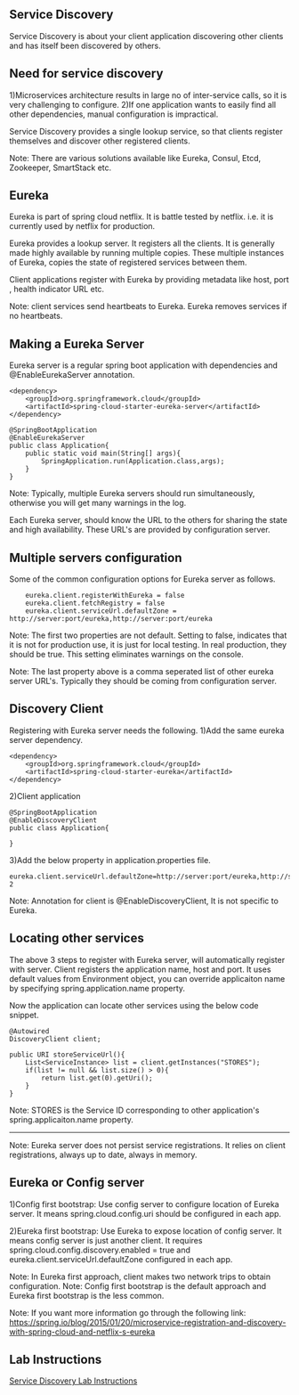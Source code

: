 Service Discovery
-----------------
Service Discovery is about your client application discovering other clients and has itself been discovered by others.

Need for service discovery
--------------------------
1)Microservices architecture results in large no of inter-service calls, so it is very challenging to configure.
2)If one application wants to easily find all other dependencies, manual configuration is impractical.

Service Discovery provides  a single lookup service, so that clients register themselves and discover other registered clients.

Note: There are various solutions available like Eureka, Consul, Etcd, Zookeeper, SmartStack etc.

Eureka
------
Eureka is part of spring cloud netflix. It is battle tested by netflix. i.e. it is currently used by netflix for production.

Eureka provides a lookup server. It registers all the clients. It is generally made highly available by running multiple copies. These multiple instances of Eureka, copies the state of registered services between them.

Client applications register with Eureka by providing metadata like host, port , health indicator URL etc.

Note: client services send heartbeats to Eureka. Eureka removes services if no heartbeats.

Making a Eureka Server
----------------------
Eureka server is a regular spring boot application with dependencies and @EnableEurekaServer annotation.

	<dependency>
		<groupId>org.springframework.cloud</groupId>
		<artifactId>spring-cloud-starter-eureka-server</artifactId>
	</dependency>

	@SpringBootApplication
	@EnableEurekaServer
	public class Application{
		public static void main(String[] args){
			SpringApplication.run(Application.class,args);
		}
	}

Note: Typically, multiple Eureka servers should run simultaneously, otherwise you will get many warnings in the log.

Each Eureka server, should know the URL to the others for sharing the state and high availability. These URL's are provided by configuration server.

Multiple servers configuration
------------------------------
Some of the common configuration options for Eureka server as follows.

		eureka.client.registerWithEureka = false
		eureka.client.fetchRegistry = false
		eureka.client.serviceUrl.defaultZone = http://server:port/eureka,http://server:port/eureka

Note: The first two properties are not default. Setting to false, indicates that it is not for production use, it is just for local testing. In real production, they should be true. This setting eliminates warnings on the console.

Note: The last property above is a comma seperated list of other eureka server URL's. Typically they should be coming from configuration server.

Discovery Client
----------------
Registering with Eureka server needs the following.
1)Add the same eureka server dependency.
	
	<dependency>
		<groupId>org.springframework.cloud</groupId>
		<artifactId>spring-cloud-starter-eureka</artifactId>
	</dependency>

2)Client application
	
	@SpringBootApplication
	@EnableDiscoveryClient
	public class Application{
	
	}

3)Add the below property in application.properties file.
	
	eureka.client.serviceUrl.defaultZone=http://server:port/eureka,http://server:port/eureka-2
	
Note: Annotation for client is @EnableDiscoveryClient, It is not specific to Eureka.

Locating other services
-----------------------
The above 3 steps to register with Eureka server, will automatically register with server. Client registers the application name, host and port. It uses default values from Environment object, you can override applicaiton name by specifying spring.application.name property.

Now the application can locate other services using the below code snippet.

	@Autowired
	DiscoveryClient client;
	
	public URI storeServiceUrl(){
		List<ServiceInstance> list = client.getInstances("STORES");
		if(list != null && list.size() > 0){
			return list.get(0).getUri();
		}
	}
	
Note: STORES is the Service	ID corresponding to other application's spring.applicaiton.name property.
*****
Note: Eureka server does not persist service registrations. It relies on client registrations, always up to date, always in memory.

Eureka or Config server
-----------------------
1)Config first bootstrap: Use config server to configure location of Eureka server. It means 
spring.cloud.config.uri should be configured in each app.

2)Eureka first bootstrap: Use Eureka to expose location of config server. It means config server is just another client. It requires spring.cloud.config.discovery.enabled = true and eureka.client.serviceUrl.defaultZone configured in each app.

Note: In Eureka first approach, client makes two network trips to obtain configuration.
Note: Config first bootstrap is the default approach and Eureka first bootstrap is the less common.

Note: If you want more information go through the following link:
https://spring.io/blog/2015/01/20/microservice-registration-and-discovery-with-spring-cloud-and-netflix-s-eureka

Lab Instructions
----------------
[Service Discovery Lab Instructions](spring_cloud_service_discovery_lab_instructions.md)


	

